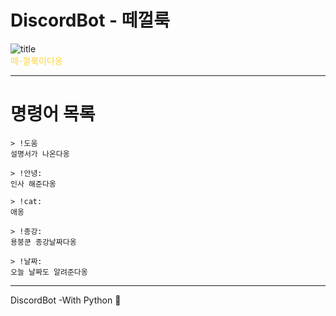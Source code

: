 # DiscordBot - 떼껄룩


![title](https://raw.githubusercontent.com/VictoryJu/DiscordBot/master/img/떼껄룩.jpg)  
<font color='#ffd33d'>떼-껄룩이다옹</font>

------------------

# 명령어 목록  
    > !도움  
    설명서가 나온다옹  

    > !안녕:  
    인사 해준다옹  

    > !cat:   
    애옹  

    > !종강:  
    용붕쿤 종강날짜다옹  

    > !날짜:  
    오늘 날짜도 알려준다옹  


----------------
DiscordBot -With Python 📡